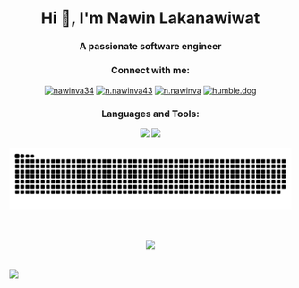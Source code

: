 <h1 align="center">Hi 👋, I'm Nawin Lakanawiwat</h1>
<h3 align="center">A passionate software engineer</h3>

<h3 align="center">Connect with me:</h3>
<p align="center">
<a href="https://codesandbox.com/nawinva34" target="blank"><img align="center" src="https://raw.githubusercontent.com/rahuldkjain/github-profile-readme-generator/master/src/images/icons/Social/codesandbox.svg" alt="nawinva34" height="30" width="40" /></a>
<a href="https://fb.com/n.nawinva43" target="blank"><img align="center" src="https://raw.githubusercontent.com/rahuldkjain/github-profile-readme-generator/master/src/images/icons/Social/facebook.svg" alt="n.nawinva43" height="30" width="40" /></a>
<a href="https://instagram.com/n.nawinva" target="blank"><img align="center" src="https://raw.githubusercontent.com/rahuldkjain/github-profile-readme-generator/master/src/images/icons/Social/instagram.svg" alt="n.nawinva" height="30" width="40" /></a>
<a href="https://discord.gg/humble.dog" target="blank"><img align="center" src="https://raw.githubusercontent.com/rahuldkjain/github-profile-readme-generator/master/src/images/icons/Social/discord.svg" alt="humble.dog" height="30" width="40" /></a>
</p>

<h3 align="center">Languages and Tools:</h3>
<div align="center">
    <img src="https://skillicons.dev/icons?i=react,nextjs,vue,nestjs,redux,bootstrap,vscode,github,figma,tailwind,git,docker" />
    <img src="https://skillicons.dev/icons?i=nodejs,javascript,typescript,html,css,express,firebase,mongodb,c,java" /><br>
</div>

<div align="center">
  <br>
  <img alt="snake eating my contributions" src="https://raw.githubusercontent.com/salesp07/salesp07/output/github-contribution-grid-snake.svg" />
  <br/><br/><br/>
</div>

<br>
<div align=center>
    <img style="max-width: 100%;" src="https://github-readme-stats.vercel.app/api/top-langs/?username=nawinva34&theme=&layout=compact" />
</div><br></br>
  <img src="https://komarev.com/ghpvc/?username=nawinva34&color=blueviolet" />
</div>
